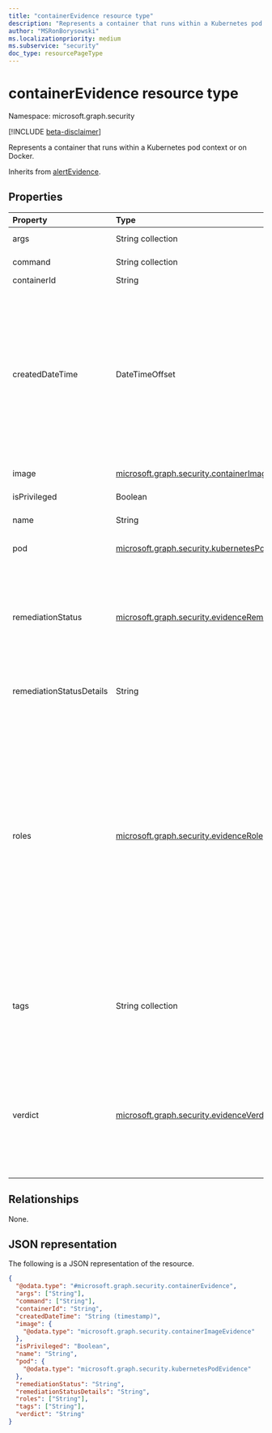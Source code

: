 ```yaml
---
title: "containerEvidence resource type"
description: "Represents a container that runs within a Kubernetes pod context or on Docker."
author: "MSRonBorysowski"
ms.localizationpriority: medium
ms.subservice: "security"
doc_type: resourcePageType
---
```


# containerEvidence resource type

Namespace: microsoft.graph.security

[!INCLUDE [beta-disclaimer](../../includes/beta-disclaimer.md)]

Represents a container that runs within a Kubernetes pod context or on Docker.

Inherits from [alertEvidence](../resources/security-alertevidence.md).

## Properties

|Property|Type|Description|
|:---|:---|:---|
|args|String collection|The list of arguments.|
|command|String collection|The list of commands.|
|containerId|String|The container ID.|
|createdDateTime|DateTimeOffset|The date and time when the evidence was created and added to the alert. The Timestamp type represents date and time information using ISO 8601 format and is always in UTC time. For example, midnight UTC on Jan 1, 2014 is `2014-01-01T00:00:00Z`. Inherited from [alertEvidence](../resources/security-alertevidence.md). |
|image|[microsoft.graph.security.containerImageEvidence](./security-containerimageevidence.md)|The image used to run the container.|
|isPrivileged|Boolean|The privileged status.|
|name|String|The container name.|
|pod|[microsoft.graph.security.kubernetesPodEvidence](./security-kubernetespodevidence.md)|The pod that this container belongs to.|
|remediationStatus|[microsoft.graph.security.evidenceRemediationStatus](../resources/security-alertevidence.md#evidenceremediationstatus-values)|Status of the remediation action taken. The possible values are: `none`, `remediated`, `prevented`, `blocked`, `notFound`, `unknownFutureValue`. Inherited from [alertEvidence](../resources/security-alertevidence.md).|
|remediationStatusDetails|String|Details about the remediation status. Inherited from [alertEvidence](../resources/security-alertevidence.md).|
|roles|[microsoft.graph.security.evidenceRole](../resources/security-alertevidence.md#evidencerole-values) collection|One or more roles that an evidence entity represents in an alert. For example, an IP address that is associated with an attacker has the evidence role `Attacker`. Possible values are: `unknown`, `contextual`, `scanned`, `source`, `destination`, `created`, `added`, `compromised`, `edited`, `attacked`, `attacker`, `commandAndControl`, `loaded`, `suspicious`, `policyViolator`, `unknownFutureValue`. Inherited from [alertEvidence](../resources/security-alertevidence.md).|
|tags|String collection|Array of custom tags associated with an evidence instance. For example, to denote a group of devices or high value assets. Inherited from [alertEvidence](../resources/security-alertevidence.md).|
|verdict|[microsoft.graph.security.evidenceVerdict](../resources/security-alertevidence.md#evidenceverdict-values)|The decision reached by automated investigation. The possible values are: `unknown`, `suspicious`, `malicious`, `noThreatsFound`, `unknownFutureValue`. Inherited from [alertEvidence](../resources/security-alertevidence.md).|

## Relationships

None.

## JSON representation

The following is a JSON representation of the resource.
<!-- {
  "blockType": "resource",
  "@odata.type": "microsoft.graph.security.containerEvidence"
}
-->
``` json
{
  "@odata.type": "#microsoft.graph.security.containerEvidence",
  "args": ["String"],
  "command": ["String"],
  "containerId": "String",
  "createdDateTime": "String (timestamp)",
  "image": {
    "@odata.type": "microsoft.graph.security.containerImageEvidence"
  },
  "isPrivileged": "Boolean",
  "name": "String",
  "pod": {
    "@odata.type": "microsoft.graph.security.kubernetesPodEvidence"
  },
  "remediationStatus": "String",
  "remediationStatusDetails": "String",
  "roles": ["String"],
  "tags": ["String"],
  "verdict": "String"
}
```
